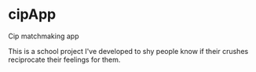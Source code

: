 # cipApp
Cip matchmaking app

This is a school project I've developed to shy people know if their crushes reciprocate their feelings for them.
